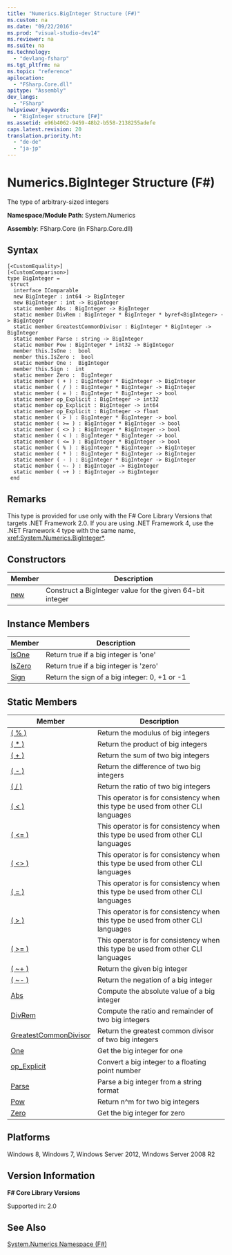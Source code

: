 ```yaml
---
title: "Numerics.BigInteger Structure (F#)"
ms.custom: na
ms.date: "09/22/2016"
ms.prod: "visual-studio-dev14"
ms.reviewer: na
ms.suite: na
ms.technology: 
  - "devlang-fsharp"
ms.tgt_pltfrm: na
ms.topic: "reference"
apilocation: 
  - "FSharp.Core.dll"
apitype: "Assembly"
dev_langs: 
  - "FSharp"
helpviewer_keywords: 
  - "BigInteger structure [F#]"
ms.assetid: e96b4062-9459-48b2-b558-2138255adefe
caps.latest.revision: 20
translation.priority.ht: 
  - "de-de"
  - "ja-jp"
---
```

# Numerics.BigInteger Structure (F#)
The type of arbitrary-sized integers  
  
 **Namespace/Module Path**: System.Numerics  
  
 **Assembly**: FSharp.Core (in FSharp.Core.dll)  
  
## Syntax  
  
```  
[<CustomEquality>]  
[<CustomComparison>]  
type BigInteger =  
 struct  
  interface IComparable  
  new BigInteger : int64 -> BigInteger  
  new BigInteger : int -> BigInteger  
  static member Abs : BigInteger -> BigInteger  
  static member DivRem : BigInteger * BigInteger * byref<BigInteger> -> BigInteger  
  static member GreatestCommonDivisor : BigInteger * BigInteger -> BigInteger  
  static member Parse : string -> BigInteger  
  static member Pow : BigInteger * int32 -> BigInteger  
  member this.IsOne :  bool  
  member this.IsZero :  bool  
  static member One :  BigInteger  
  member this.Sign :  int  
  static member Zero :  BigInteger  
  static member ( + ) : BigInteger * BigInteger -> BigInteger  
  static member ( / ) : BigInteger * BigInteger -> BigInteger  
  static member ( = ) : BigInteger * BigInteger -> bool  
  static member op_Explicit : BigInteger -> int32  
  static member op_Explicit : BigInteger -> int64  
  static member op_Explicit : BigInteger -> float  
  static member ( > ) : BigInteger * BigInteger -> bool  
  static member ( >= ) : BigInteger * BigInteger -> bool  
  static member ( <> ) : BigInteger * BigInteger -> bool  
  static member ( < ) : BigInteger * BigInteger -> bool  
  static member ( <= ) : BigInteger * BigInteger -> bool  
  static member ( % ) : BigInteger * BigInteger -> BigInteger  
  static member ( * ) : BigInteger * BigInteger -> BigInteger  
  static member ( - ) : BigInteger * BigInteger -> BigInteger  
  static member ( ~- ) : BigInteger -> BigInteger  
  static member ( ~+ ) : BigInteger -> BigInteger  
 end  
```  
  
## Remarks  
 This type is provided for use only with the F# Core Library Versions that targets .NET Framework 2.0. If you are using .NET Framework 4, use the .NET Framework 4 type with the same name, <xref:System.Numerics.BigInteger*>.  
  
## Constructors  
  
|Member|Description|  
|------------|-----------------|  
|[new](../VS_csharp/numerics.biginteger-constructor--fsharp-.md)|Construct a BigInteger value for the given 64-bit integer|  
  
## Instance Members  
  
|Member|Description|  
|------------|-----------------|  
|[IsOne](../VS_csharp/biginteger.isone-property--fsharp-.md)|Return true if a big integer is 'one'|  
|[IsZero](../VS_csharp/biginteger.iszero-property--fsharp-.md)|Return true if a big integer is 'zero'|  
|[Sign](../VS_csharp/biginteger.sign-property--fsharp-.md)|Return the sign of a big integer: 0, +1 or -1|  
  
## Static Members  
  
|Member|Description|  
|------------|-----------------|  
|[( % )](../VS_csharp/biginteger.-----method--fsharp-.md)|Return the modulus of big integers|  
|[( * )](../VS_csharp/biginteger.------method--fsharp-.md)|Return the product of big integers|  
|[( + )](../VS_csharp/biginteger.------method--fsharp-.md)|Return the sum of two big integers|  
|[( - )](../VS_csharp/biginteger.------method--fsharp-1.md)|Return the difference of two big integers|  
|[( / )](../VS_csharp/biginteger.------method--fsharp-2.md)|Return the ratio of two big integers|  
|[( < )](../VS_csharp/biginteger.------method--fsharp-.md)|This operator is for consistency when this type be used from other CLI languages|  
|[( <= )](../VS_csharp/biginteger.---=---method--fsharp-.md)|This operator is for consistency when this type be used from other CLI languages|  
|[( <> )](../VS_csharp/biginteger.-------method--fsharp-.md)|This operator is for consistency when this type be used from other CLI languages|  
|[( = )](../VS_csharp/biginteger.--=---method--fsharp-.md)|This operator is for consistency when this type be used from other CLI languages|  
|[( > )](../VS_csharp/biginteger.------method--fsharp-.md)|This operator is for consistency when this type be used from other CLI languages|  
|[( >= )](../VS_csharp/biginteger.---=---method--fsharp-.md)|This operator is for consistency when this type be used from other CLI languages|  
|[( ~+ )](../VS_csharp/biginteger.--~----method--fsharp-.md)|Return the given big integer|  
|[( ~- )](../VS_csharp/biginteger.--~----method--fsharp-.md)|Return the negation of a big integer|  
|[Abs](../VS_csharp/biginteger.abs-method--fsharp-.md)|Compute the absolute value of a big integer|  
|[DivRem](../VS_csharp/biginteger.divrem-method--fsharp-.md)|Compute the ratio and remainder of two big integers|  
|[GreatestCommonDivisor](../VS_csharp/biginteger.greatestcommondivisor-method--fsharp-.md)|Return the greatest common divisor of two big integers|  
|[One](../VS_csharp/biginteger.one-property--fsharp-.md)|Get the big integer for one|  
|[op_Explicit](../VS_csharp/biginteger.op_explicit-method--fsharp-.md)|Convert a big integer to a floating point number|  
|[Parse](../VS_csharp/biginteger.parse-method--fsharp-.md)|Parse a big integer from a string format|  
|[Pow](../VS_csharp/biginteger.pow-method--fsharp-.md)|Return n^m for two big integers|  
|[Zero](../VS_csharp/biginteger.zero-property--fsharp-.md)|Get the big integer for zero|  
  
## Platforms  
 Windows 8, Windows 7, Windows Server 2012, Windows Server 2008 R2  
  
## Version Information  
 **F# Core Library Versions**  
  
 Supported in: 2.0  
  
## See Also  
 [System.Numerics Namespace (F#)](../VS_csharp/system.numerics-namespace--fsharp-.md)